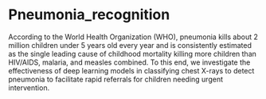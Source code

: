 # Pneumonia_recognition
According to the World Health Organization (WHO), pneumonia kills about 2 million children under 5 years old every year and is consistently estimated as the single leading cause of childhood mortality killing more children than HIV/AIDS,  malaria, and measles combined. To this end, we investigate the effectiveness of deep learning models in classifying chest X-rays to detect pneumonia to facilitate rapid referrals for children needing urgent intervention.
